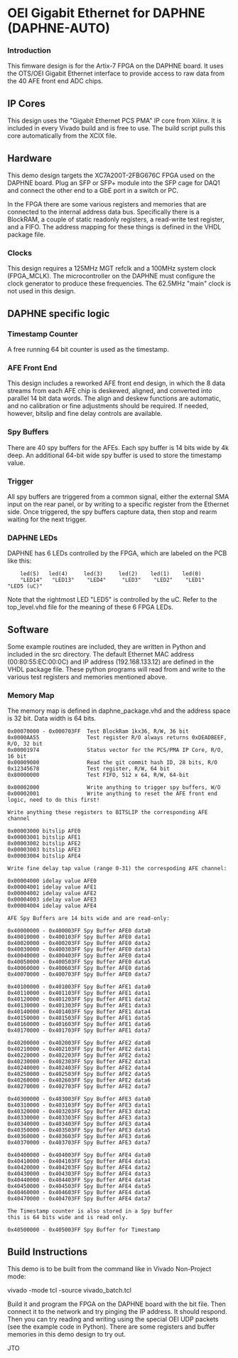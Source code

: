 # OEI Gigabit Ethernet for DAPHNE (DAPHNE-AUTO)

### Introduction

This fimware design is for the Artix-7 FPGA on the DAPHNE board. It uses the OTS/OEI Gigabit Ethernet interface to provide access to raw data from the 40 AFE front end ADC chips.

## IP Cores

This design uses the "Gigabit Ethernet PCS PMA" IP core from Xilinx. It is included in every Vivado build and is free to use. The build script pulls this core automatically from the XCIX file.

## Hardware

This demo design targets the XC7A200T-2FBG676C FPGA used on the DAPHNE board. Plug an SFP or SFP+ module into the SFP cage for DAQ1 and connect the other end to a GbE port in a switch or PC.

In the FPGA there are some various registers and memories that are connected to the internal address data bus. Specifically there is a BlockRAM, a couple of static readonly registers, a read-write test register, and a FIFO. The address mapping for these things is defined in the VHDL package file.

### Clocks

This design requires a 125MHz MGT refclk and a 100MHz system clock (FPGA_MCLK). The microcontroller on the DAPHNE must configure the clock generator to produce these frequencies. The 62.5MHz "main" clock is not used in this design.

## DAPHNE specific logic

### Timestamp Counter

A free running 64 bit counter is used as the timestamp.

### AFE Front End

This design includes a reworked AFE front end design, in which the 8 data streams from each AFE chip is deskewed, aligned, and converted into parallel 14 bit data words. The align and deskew functions are automatic, and no calibration or fine adjustments should be required. If needed, however, bitslip and fine delay controls are available.

### Spy Buffers

There are 40 spy buffers for the AFEs. Each spy buffer is 14 bits wide by 4k deep. An additional 64-bit wide spy buffer is used to store the timestamp value.

### Trigger

All spy buffers are triggered from a common signal, either the external SMA input on the rear panel, or by writing to a specific register from the Ethernet side. Once triggered, the spy buffers capture data, then stop and rearm waiting for the next trigger.

### DAPHNE LEDs

DAPHNE has 6 LEDs controlled by the FPGA, which are labeled on the PCB like this:
```
    led(5)   led(4)     led(3)     led(2)    led(1)    led(0)
    "LED14"   "LED13"    "LED4"     "LED3"    "LED2"    "LED1"    "LED5 (uC)"     
```
Note that the rightmost LED "LED5" is controlled by the uC. Refer to the top_level.vhd file for the meaning of these 6 FPGA LEDs.

## Software

Some example routines are included, they are written in Python and included in the src directory. The default Ethernet MAC address (00:80:55:EC:00:0C) and IP address (192.168.133.12) are defined in the VHDL package file. These python programs will read from and write to the various test registers and memories mentioned above.

### Memory Map

The memory map is defined in daphne_package.vhd and the address space is 32 bit. Data width is 64 bits.
```
0x00070000 - 0x000703FF  Test BlockRam 1kx36, R/W, 36 bit
0x0000AA55               Test register R/O always returns 0xDEADBEEF, R/O, 32 bit
0x00001974               Status vector for the PCS/PMA IP Core, R/O, 16 bit
0x00009000               Read the git commit hash ID, 28 bits, R/O
0x12345678               Test register, R/W, 64 bit
0x80000000               Test FIFO, 512 x 64, R/W, 64-bit

0x00002000               Write anything to trigger spy buffers, W/O
0x00002001               Write anything to reset the AFE front end logic, need to do this first!

Write anything these registers to BITSLIP the corresponding AFE channel

0x00003000 bitslip AFE0
0x00003001 bitslip AFE1
0x00003002 bitslip AFE2
0x00003003 bitslip AFE3
0x00003004 bitslip AFE4

Write fine delay tap value (range 0-31) the correspoding AFE channel:

0x00004000 idelay value AFE0
0x00004001 idelay value AFE1
0x00004002 idelay value AFE2
0x00004003 idelay value AFE3
0x00004004 idelay value AFE4

AFE Spy Buffers are 14 bits wide and are read-only:

0x40000000 - 0x400003FF Spy Buffer AFE0 data0 
0x40010000 - 0x400103FF Spy Buffer AFE0 data1
0x40020000 - 0x400203FF Spy Buffer AFE0 data2
0x40030000 - 0x400303FF Spy Buffer AFE0 data3
0x40040000 - 0x400403FF Spy Buffer AFE0 data4
0x40050000 - 0x400503FF Spy Buffer AFE0 data5
0x40060000 - 0x400603FF Spy Buffer AFE0 data6
0x40070000 - 0x400703FF Spy Buffer AFE0 data7

0x40100000 - 0x401003FF Spy Buffer AFE1 data0
0x40110000 - 0x401103FF Spy Buffer AFE1 data1
0x40120000 - 0x401203FF Spy Buffer AFE1 data2
0x40130000 - 0x401303FF Spy Buffer AFE1 data3
0x40140000 - 0x401403FF Spy Buffer AFE1 data4
0x40150000 - 0x401503FF Spy Buffer AFE1 data5
0x40160000 - 0x401603FF Spy Buffer AFE1 data6
0x40170000 - 0x401703FF Spy Buffer AFE1 data7

0x40200000 - 0x402003FF Spy Buffer AFE2 data0
0x40210000 - 0x402103FF Spy Buffer AFE2 data1
0x40220000 - 0x402203FF Spy Buffer AFE2 data2
0x40230000 - 0x402303FF Spy Buffer AFE2 data3
0x40240000 - 0x402403FF Spy Buffer AFE2 data4
0x40250000 - 0x402503FF Spy Buffer AFE2 data5
0x40260000 - 0x402603FF Spy Buffer AFE2 data6
0x40270000 - 0x402703FF Spy Buffer AFE2 data7

0x40300000 - 0x403003FF Spy Buffer AFE3 data0
0x40310000 - 0x403103FF Spy Buffer AFE3 data1
0x40320000 - 0x403203FF Spy Buffer AFE3 data2
0x40330000 - 0x403303FF Spy Buffer AFE3 data3
0x40340000 - 0x403403FF Spy Buffer AFE3 data4
0x40350000 - 0x403503FF Spy Buffer AFE3 data5
0x40360000 - 0x403603FF Spy Buffer AFE3 data6
0x40370000 - 0x403703FF Spy Buffer AFE3 data7

0x40400000 - 0x404003FF Spy Buffer AFE4 data0
0x40410000 - 0x404103FF Spy Buffer AFE4 data1
0x40420000 - 0x404203FF Spy Buffer AFE4 data2
0x40430000 - 0x404303FF Spy Buffer AFE4 data3
0x40440000 - 0x404403FF Spy Buffer AFE4 data4
0x40450000 - 0x404503FF Spy Buffer AFE4 data5
0x40460000 - 0x404603FF Spy Buffer AFE4 data6
0x40470000 - 0x404703FF Spy Buffer AFE4 data7

The Timestamp counter is also stored in a Spy buffer
this is 64 bits wide and is read only.

0x40500000 - 0x405003FF Spy Buffer for Timestamp
```

## Build Instructions

This demo is to be built from the command like in Vivado Non-Project mode:

  vivado -mode tcl -source vivado_batch.tcl

Build it and program the FPGA on the DAPHNE board with the bit file. Then connect it to the network and try pinging the IP address. It should respond. Then you can try reading and writing using the special OEI UDP packets (see the example code in Python). There are some registers and buffer memories in this demo design to try out.

JTO
